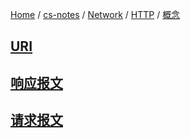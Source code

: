 [Home](https://mengxianbin.github.io) /
[cs-notes](https://mengxianbin.github.io/cs-notes/site) /
[Network](https://mengxianbin.github.io/cs-notes/site/Network) /
[HTTP](https://mengxianbin.github.io/cs-notes/site/Network/HTTP) /
[概念](https://mengxianbin.github.io/cs-notes/site/Network/HTTP/%E6%A6%82%E5%BF%B5)

## [URI](https://mengxianbin.github.io/cs-notes/site/Network/HTTP/%E6%A6%82%E5%BF%B5/URI)

## [响应报文](https://mengxianbin.github.io/cs-notes/site/Network/HTTP/%E6%A6%82%E5%BF%B5/%E5%93%8D%E5%BA%94%E6%8A%A5%E6%96%87)

## [请求报文](https://mengxianbin.github.io/cs-notes/site/Network/HTTP/%E6%A6%82%E5%BF%B5/%E8%AF%B7%E6%B1%82%E6%8A%A5%E6%96%87)
